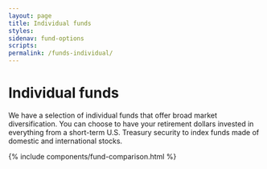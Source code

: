 ```yaml
---
layout: page
title: Individual funds
styles:
sidenav: fund-options
scripts:
permalink: /funds-individual/
---
```


# Individual funds

We have a selection of individual funds that offer broad market diversification. You can choose to have your retirement dollars invested in everything from a short-term U.S. Treasury security to index funds made of domestic and
international stocks.

{% include components/fund-comparison.html %}
